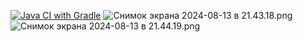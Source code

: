 [![Java CI with Gradle](https://github.com/MariyaZvereva/Patterns/actions/workflows/gradle.yml/badge.svg)](https://github.com/MariyaZvereva/Patterns/actions/workflows/gradle.yml)
![Снимок экрана 2024-08-13 в 21.43.18.png](..%2F..%2F%D0%A1%D0%BD%D0%B8%D0%BC%D0%BE%D0%BA%20%D1%8D%D0%BA%D1%80%D0%B0%D0%BD%D0%B0%202024-08-13%20%D0%B2%2021.43.18.png)
![Снимок экрана 2024-08-13 в 21.44.19.png](..%2F..%2F%D0%A1%D0%BD%D0%B8%D0%BC%D0%BE%D0%BA%20%D1%8D%D0%BA%D1%80%D0%B0%D0%BD%D0%B0%202024-08-13%20%D0%B2%2021.44.19.png)